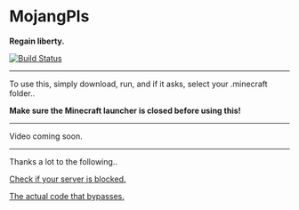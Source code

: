 **MojangPls**
=====
**Regain liberty.**

[![Build Status](http://ci.ac3-servers.eu/job/MojangPls/badge/icon)](http://ci.ac3-servers.eu/job/MojangPls/)

----

To use this, simply download, run, and if it asks, select your .minecraft folder..

**Make sure the Minecraft launcher is closed before using this!**

----

Video coming soon.

----

Thanks a lot to the following..


[Check if your server is blocked.](https://blocklist.tcpr.ca/)

[The actual code that bypasses.](https://github.com/supercheese200/MojangBlacklistBypass)